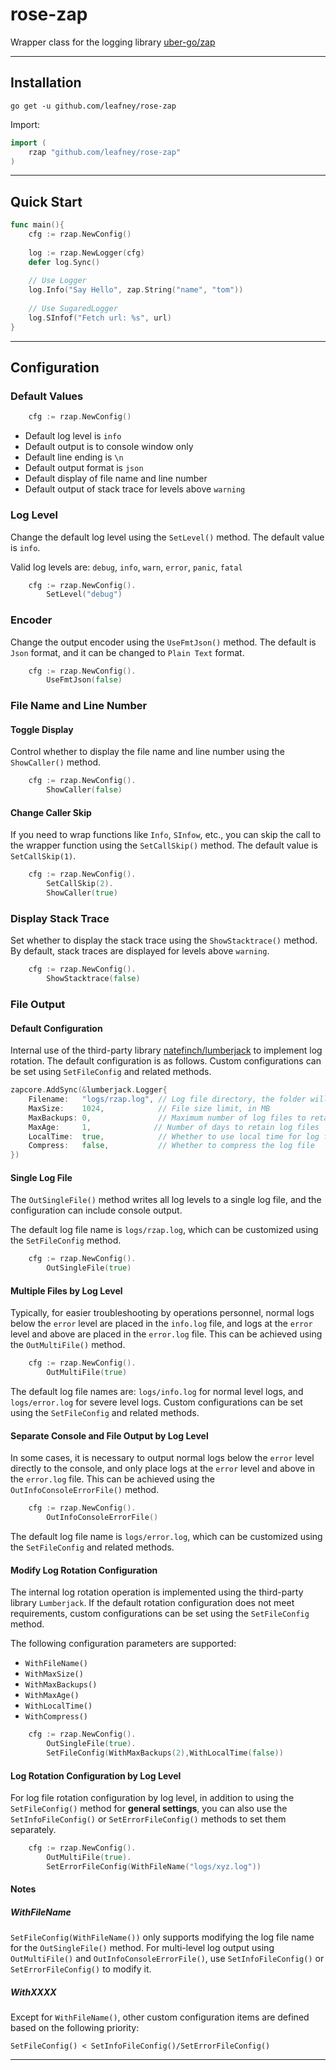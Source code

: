 # rose-zap

Wrapper class for the logging library [uber-go/zap](https://github.com/uber-go/zap)

----

## Installation

```shell
go get -u github.com/leafney/rose-zap
```

Import:

```go
import (
    rzap "github.com/leafney/rose-zap"
)
```

----

## Quick Start

```go
func main(){
    cfg := rzap.NewConfig()
    
    log := rzap.NewLogger(cfg)
    defer log.Sync()
    
    // Use Logger
    log.Info("Say Hello", zap.String("name", "tom"))
    
    // Use SugaredLogger
    log.SInfof("Fetch url: %s", url)
}
```

----

## Configuration

### Default Values

```go
    cfg := rzap.NewConfig()
```

- Default log level is `info`
- Default output is to console window only
- Default line ending is `\n`
- Default output format is `json`
- Default display of file name and line number
- Default output of stack trace for levels above `warning`

### Log Level

Change the default log level using the `SetLevel()` method. The default value is `info`.

Valid log levels are: `debug`, `info`, `warn`, `error`, `panic`, `fatal`

```go
    cfg := rzap.NewConfig().
        SetLevel("debug")
```

### Encoder

Change the output encoder using the `UseFmtJson()` method. The default is `Json` format, and it can be changed to `Plain Text` format.

```go
    cfg := rzap.NewConfig().
        UseFmtJson(false)
```

### File Name and Line Number

#### Toggle Display

Control whether to display the file name and line number using the `ShowCaller()` method.

```go
    cfg := rzap.NewConfig().
        ShowCaller(false)
```

#### Change Caller Skip

If you need to wrap functions like `Info`, `SInfow`, etc., you can skip the call to the wrapper function using the `SetCallSkip()` method. The default value is `SetCallSkip(1)`.

```go
    cfg := rzap.NewConfig().
        SetCallSkip(2).
        ShowCaller(true)
```

### Display Stack Trace

Set whether to display the stack trace using the `ShowStacktrace()` method. By default, stack traces are displayed for levels above `warning`.

```go
    cfg := rzap.NewConfig().
        ShowStacktrace(false)
```

### File Output

#### Default Configuration

Internal use of the third-party library [natefinch/lumberjack](https://github.com/natefinch/lumberjack) to implement log rotation. The default configuration is as follows. Custom configurations can be set using `SetFileConfig` and related methods.

```go
zapcore.AddSync(&lumberjack.Logger{
	Filename:   "logs/rzap.log", // Log file directory, the folder will be created automatically if it does not exist
	MaxSize:    1024,            // File size limit, in MB
	MaxBackups: 0,               // Maximum number of log files to retain
	MaxAge:     1,              // Number of days to retain log files
	LocalTime:  true,            // Whether to use local time for log file rotation, default is UTC
	Compress:   false,           // Whether to compress the log file
})
```

#### Single Log File

The `OutSingleFile()` method writes all log levels to a single log file, and the configuration can include console output.

The default log file name is `logs/rzap.log`, which can be customized using the `SetFileConfig` method.

```go
    cfg := rzap.NewConfig().
        OutSingleFile(true)
```

#### Multiple Files by Log Level

Typically, for easier troubleshooting by operations personnel, normal logs below the `error` level are placed in the `info.log` file, and logs at the `error` level and above are placed in the `error.log` file. This can be achieved using the `OutMultiFile()` method.

```go
    cfg := rzap.NewConfig().
        OutMultiFile(true)
```

The default log file names are: `logs/info.log` for normal level logs, and `logs/error.log` for severe level logs. Custom configurations can be set using the `SetFileConfig` and related methods.

#### Separate Console and File Output by Log Level

In some cases, it is necessary to output normal logs below the `error` level directly to the console, and only place logs at the `error` level and above in the `error.log` file. This can be achieved using the `OutInfoConsoleErrorFile()` method.

```go
    cfg := rzap.NewConfig().
        OutInfoConsoleErrorFile()
```

The default log file name is `logs/error.log`, which can be customized using the `SetFileConfig` and related methods.

#### Modify Log Rotation Configuration

The internal log rotation operation is implemented using the third-party library `Lumberjack`. If the default rotation configuration does not meet requirements, custom configurations can be set using the `SetFileConfig` method.

The following configuration parameters are supported:

- `WithFileName()`
- `WithMaxSize()`
- `WithMaxBackups()`
- `WithMaxAge()`
- `WithLocalTime()`
- `WithCompress()`

```go
    cfg := rzap.NewConfig().
        OutSingleFile(true).
        SetFileConfig(WithMaxBackups(2),WithLocalTime(false))
```

#### Log Rotation Configuration by Log Level

For log file rotation configuration by log level, in addition to using the `SetFileConfig()` method for **general settings**, you can also use the `SetInfoFileConfig()` or `SetErrorFileConfig()` methods to set them separately.

```go
    cfg := rzap.NewConfig().
        OutMultiFile(true).
        SetErrorFileConfig(WithFileName("logs/xyz.log"))
```

#### Notes

##### WithFileName

`SetFileConfig(WithFileName())` only supports modifying the log file name for the `OutSingleFile()` method. For multi-level log output using `OutMultiFile()` and `OutInfoConsoleErrorFile()`, use `SetInfoFileConfig()` or `SetErrorFileConfig()` to modify it.

##### WithXXXX

Except for `WithFileName()`, other custom configuration items are defined based on the following priority:

```
SetFileConfig() < SetInfoFileConfig()/SetErrorFileConfig()
```

----